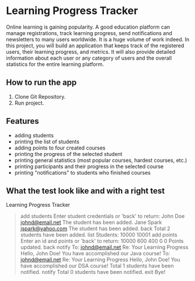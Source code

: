 # Learning Progress Tracker 
Online learning is gaining popularity. A good education platform can manage registrations, track learning progress, send notifications and newsletters to many users worldwide. It is a huge volume of work indeed. In this project, you will build an application that keeps track of the registered users, their learning progress, and metrics. It will also provide detailed information about each user or any category of users and the overall statistics for the entire learning platform.

## How to run the app
1. Clone Git Repository.
2. Run project.

## Features
- adding students
- printing the list of students
- adding points to four created courses
- printing the progress of the selected student
- printing general statistics (most popular courses, hardest courses, etc.)
- printing participants and their progress in the selected course
- printing "notifications" to students who finished courses

## What the test look like and with a right test
Learning Progress Tracker
> add students
Enter student credentials or 'back' to return:
> John Doe johnd@email.net
The student has been added.
> Jane Spark jspark@yahoo.com
The student has been added.
> back
Total 2 students have been added.
> list
Students:
10000
10001
> add points
Enter an id and points or 'back' to return:
> 10000 600 400 0 0
Points updated.
> back
> notify
To: johnd@email.net
Re: Your Learning Progress
Hello, John Doe! You have accomplished our Java course!
To: johnd@email.net
Re: Your Learning Progress
Hello, John Doe! You have accomplished our DSA course!
Total 1 students have been notified.
> notify
Total 0 students have been notified.
> exit
Bye!


